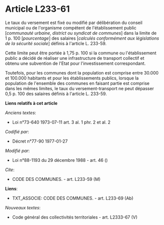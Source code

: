 # Article L233-61

Le taux du versement est fixé ou modifié par délibération du conseil municipal ou de l'organisme compétent de l'établissement
public [*communauté urbaine, district ou syndicat de communes*] dans la limite de 1 p. 100 [*pourcentage*] des salaires
[*calculés conformément aux législations de la sécurité sociale*] définis à l'article L. 233-59.

Cette limite peut être portée à 1,75 p. 100 si la commune ou l'établissement public a décidé de réaliser une infrastructure
de transport collectif et obtenu une subvention de l'Etat pour l'investissement correspondant.

Toutefois, pour les communes dont la population est comprise entre 30.000 et 100.000 habitants et pour les établissements
publics, lorsque la population de l'ensemble des communes en faisant partie est comprise dans les mêmes limites, le taux du
versement-transport ne peut dépasser 0,5 p. 100 des salaires définis à l'article L. 233-59.

**Liens relatifs à cet article**

_Anciens textes_:

  - Loi n°73-640 1973-07-11 art. 3 al. 1 phr. 2 et al. 2

_Codifié par_:

  - Décret n°77-90 1977-01-27

_Modifié par_:

  - Loi n°88-1193 du 29 décembre 1988 - art. 46 ()

_Cite_:

  - CODE DES COMMUNES. - art. L233-59 (M)

**Liens**:

  - TXT_ASSOCIE: CODE DES COMMUNES. - art. L233-69 (Ab)

_Nouveaux textes_:

  - Code général des collectivités territoriales - art. L2333-67 (V)

